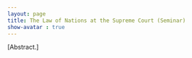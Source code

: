```yaml
---
layout: page
title: The Law of Nations at the Supreme Court (Seminar)
show-avatar : true
---
```




[Abstract.]